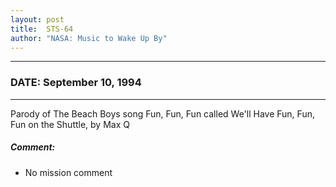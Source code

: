 ```yaml
---
layout: post
title:  STS-64
author: "NASA: Music to Wake Up By"
---
```


----
### DATE: September 10, 1994
----
Parody of The Beach Boys song Fun, Fun, Fun called We'll Have Fun, Fun, Fun on the Shuttle, by Max Q

##### Comment:
* No mission comment
